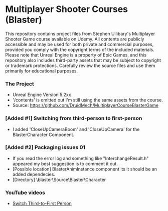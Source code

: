 # Multiplayer Shooter Courses (Blaster)
This repository contains project files from Stephen Ullibary's Multiplayer Shooter Game course available on Udemy. All contents are publicly accessible and may be used for both private and commercial purposes, provided you comply with the copyright terms of the included materials. Please note that Unreal Engine is a property of Epic Games, and this repository also includes third-party assets that may be subject to copyright or trademark protections. Carefully review the source files and use them primarily for educational purposes.

### The Project
- Unreal Engine Version 5.2xx
- '/contents' is omitted out I'm still using the same assets from the course.
- Source: https://github.com/DruidMech/MultiplayerCourseBlasterGame

### [Added #1] Switching from third-person to first-person
- I added 'CloseUpCameraBoom' and 'CloseUpCamera' for the BlasterCharacter Component.

### [Added #2] Packaging issues 01
- If you read the error log and something like "InterchangeResult.h" appeared my best suggestion is to comment it out.
- [Possible location] BlasterAnimInstance component its it should be an added dependecies.
- [Directory] \blaster\Source\Blaster\Character

### YouTube videos
- [Switch Third-to-First Person](https://youtu.be/1IyJ6ZcErdI)
